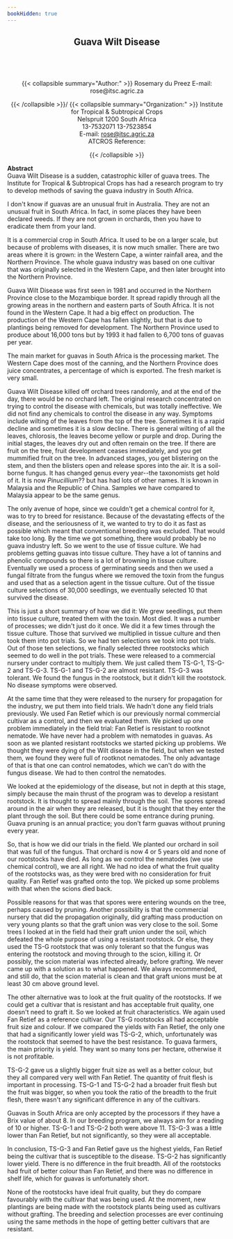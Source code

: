 ```yaml
---
bookHidden: true
---
```

<body>
<center></center>
<center><h2>
Guava Wilt Disease
</h2></center>
<br/><br/><center><h3></h3><div>{{< collapsible summary="Author:" >}}
<span id="1">Rosemary du Preez  
E-mail: rose@itsc.agric.za  
</span>  
  
{{< /collapsible >}}/
{{< collapsible summary="Organization:" >}}
<span id="2">Institute for Tropical &amp; Subtropical Crops  
Nelspruit 1200 South Africa  
13-7532071 13-7523854  
E-mail: rose@itsc.agric.za  
ATCROS Reference:</span>  
  
  
  
{{< /collapsible >}}
</div>
</center>
<p>
<b>Abstract</b><br/>
Guava Wilt Disease is a sudden, catastrophic killer of guava trees.  The Institute for Tropical &amp; Subtropical Crops has had a research program to try to develop methods of saving the guava industry in South Africa.</p>
<p>
I don't know if guavas are an unusual fruit in Australia.  They are not an unusual fruit in South Africa.  In fact, in some places they have been declared weeds.  If they are not grown in orchards, then you have to eradicate them from your land.</p>
<p>
It is a commercial crop in South Africa.  It used to be on a larger scale, but because of problems with diseases, it is now much smaller.  There are two areas where it is grown: in the Western Cape, a winter rainfall area,  and the Northern Province.  The whole guava industry was based on one cultivar that was originally selected in the Western Cape, and then later brought into the Northern Province.</p>
<p>
Guava Wilt Disease was first seen in 1981 and occurred in the Northern Province close to the Mozambique border.  It spread rapidly through all the growing areas in the northern and eastern parts of South Africa.  It is not found in the Western Cape.  It had a big effect on production.  The production of the Western Cape has fallen slightly, but that is due to plantings being removed for development.  The Northern Province used to produce about 16,000 tons but by 1993 it had fallen to 6,700 tons of guavas per year.</p>
<p>
The main market for guavas in South Africa is the processing market.  The Western Cape does most of the canning, and the Northern Province does juice concentrates, a percentage of which is exported. The fresh market is very small.</p>
<p>
Guava Wilt Disease killed off orchard trees randomly, and at the end of the day, there would be no orchard left.  The original research concentrated on trying to control the disease with chemicals, but was totally ineffective.  We did not find any chemicals to control the disease in any way.  Symptoms include wilting of the leaves from the top of the tree.  Sometimes it is a rapid decline and sometimes it is a slow decline.  There is general wilting of all the leaves, chlorosis, the leaves become yellow or purple and drop.  During the initial stages, the leaves dry out and often remain on the tree.  If there are fruit on the tree, fruit development ceases immediately, and you get mummified fruit on the tree.  In advanced stages, you get blistering on the stem, and then the blisters open and release spores into the air.  It is a soil-borne fungus.  It has changed genus every year--the taxonomists get hold of it.  It is now <i>Pinucillium</i>?? but has had lots of other names.  It is known in Malaysia and the Republic of China.  Samples we have compared to Malaysia appear to be the same genus.</p>
<p>
The only avenue of hope, since we couldn't get a chemical control for it, was to try to breed for resistance.  Because of the devastating effects of the disease, and the seriousness of it, we wanted to try to do it as fast as possible which meant that conventional breeding was excluded.  That would take too long.  By the time we got something, there would probably be no guava industry left.  So we went to the use of tissue culture.  We had problems getting guavas into tissue culture.  They have a lot of tannins and phenolic compounds so there is a lot of browning in tissue culture.  Eventually we used a process of germinating seeds and then we used a fungal filtrate from the fungus where we removed the toxin from the fungus and used that as a selection agent in the tissue culture.  Out of the tissue culture selections of 30,000 seedlings, we eventually selected 10 that survived the disease.</p>
<p>
This is just a short summary of how we did it:  We grew seedlings, put them into tissue culture, treated them with the toxin.  Most died.  It was a number of processes; we didn't just do it once.  We did it a few times through the tissue culture.  Those that survived we multiplied in tissue culture and then took them into pot trials.  So we had ten selections we took into pot trials.  Out of those ten selections, we finally selected three rootstocks which seemed to do well in the pot trials.  These were released to a commercial nursery under contract to multiply them.  We just called them TS-G-1, TS-G-2 and TS-G-3.  TS-G-1 and TS-G-2 are almost resistant.  TS-G-3 was tolerant.  We found the fungus in the rootstock, but it didn't kill the rootstock.  No disease symptoms were observed.</p>
<p>
At the same time that they were released to the nursery for propagation for the industry, we put them into field trials.  We hadn't done any field trials previously.  We used Fan Retief which is our previously normal commercial cultivar as a control, and then we evaluated them.  We picked up one problem immediately in the field trial: Fan Retief is resistant to rootknot nematode.  We have never had a problem with nematodes in guavas.  As soon as we planted resistant rootstocks we started picking up problems.  We thought they were dying of the Wilt disease in the field, but when we tested them, we found they were full of rootknot nematodes.  The only advantage of that is that one can control nematodes, which we can't do with the fungus disease.  We had to then control the nematodes.</p>
<p>
We looked at the epidemiology of the disease, but not in depth at this stage, simply because the main thrust of the program was to develop a resistant rootstock.  It is thought to spread mainly through the soil.  The spores spread around in the air when they are released, but it is thought that they enter the plant through the soil.  But there could be some entrance during pruning.  Guava pruning is an annual practice; you don't farm guavas without pruning every year.</p>
<p>
So, that is how we did our trials in the field.  We planted our orchard in soil that was full of the fungus.  That orchard is now 4 or 5 years old and none of our rootstocks have died.  As long as we control the nematodes (we use chemical control), we are all right.  We had no idea of what the fruit quality of the rootstocks was, as they were bred with no consideration for fruit quality.  Fan Retief was grafted onto the top.  We picked up some problems with that when the scions died back.</p>
<p>
Possible reasons for that was that spores were entering wounds on the tree, perhaps caused by pruning.  Another possibility is that the commercial nursery that did the propagation originally, did grafting mass production on very young plants so that the graft union was very close to the soil.  Some trees I looked at in the field had their graft union under the soil, which defeated the whole purpose of using a resistant rootstock.  Or else, they used the TS-G rootstock that was only tolerant so that the fungus was entering the rootstock and moving through to the scion, killing it.  Or possibly, the scion material was infected already, before grafting.  We never came up with a solution as to what happened.  We always recommended, and still do, that the scion material is clean and that graft unions must be at least 30 cm above ground level.</p>
<p>
The other alternative was to look at the fruit quality of the rootstocks.  If we could get a cultivar  that is resistant and has acceptable fruit quality, one doesn't need to graft it.  So we looked at fruit characteristics.  We again used Fan Retief as a reference cultivar.  Our TS-G rootstocks all had acceptable fruit size and colour.  If we compared the yields with Fan Retief, the only one that had a significantly lower yield was TS-G-2, which, unfortunately was the rootstock that seemed to have the best resistance.  To guava farmers, the main priority is yield.  They want so many tons per hectare, otherwise it is not profitable.</p>
<p>
TS-G-2 gave us a slightly bigger fruit size as well as a better colour, but they all compared very well with Fan Retief.  The quantity of fruit flesh is important in processing.  TS-G-1 and TS-G-2 had a broader fruit flesh but the fruit was bigger, so when you took the ratio of the breadth to the fruit flesh, there wasn't any significant difference in any of the cultivars.</p>
<p>
Guavas in South Africa are only accepted by the processors if they have a Brix value of about 8.  In our breeding program, we always aim for a reading of 10 or higher.  TS-G-1 and TS-G-2 both were above 11.  TS-G-3 was a little lower than Fan Retief, but not significantly, so they were all acceptable.</p>
<p>
In conclusion, TS-G-3 and Fan Retief gave us the highest yields, Fan Retief being the cultivar that is susceptible to the disease.  TS-G-2 has significantly lower yield.  There is no difference in the fruit breadth.  All of the rootstocks had fruit of better colour than Fan Retief, and there was no difference in shelf life, which for guavas is unfortunately short.</p>
<p>
None of the rootstocks have ideal fruit quality, but they do compare favourably with the cultivar that was being used.  At the moment, new plantings are being made with the rootstock plants being used as cultivars without grafting.  The breeding and selection processes are ever continuing using the same methods in the hope of getting better cultivars  that are resistant.</p>

</body>
